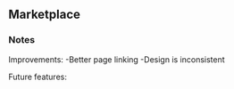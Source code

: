 ## Marketplace

### Notes



Improvements:
    -Better page linking
    -Design is inconsistent

Future features:
